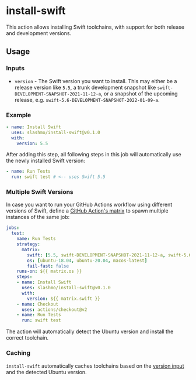 # install-swift

This action allows installing Swift toolchains, with support for both release and development versions.

## Usage

### Inputs

- `version` - The Swift version you want to install. This may either be a release version like `5.5`, a trunk
development snapshot like `swift-DEVELOPMENT-SNAPSHOT-2021-11-12-a`, or a snapshot of the upcoming release, e.g.
`swift-5.6-DEVELOPMENT-SNAPSHOT-2022-01-09-a`.

### Example

```yaml
- name: Install Swift
  uses: slashmo/install-swift@v0.1.0
  with:
    version: 5.5
```

After adding this step, all following steps in this job will automatically use the newly installed Swift version:

```yaml
- name: Run Tests
  run: swift test # <-- uses Swift 5.5
```

### Multiple Swift Versions

In case you want to run your GitHub Actions workflow using different versions of Swift, define a
[GitHub Action's matrix](https://docs.github.com/en/actions/learn-github-actions/workflow-syntax-for-github-actions#jobsjob_idstrategymatrix)
to spawn multiple instances of the same job:

```yaml
jobs:
  test:
    name: Run Tests
    strategy:
      matrix:
        swift: [5.5, swift-DEVELOPMENT-SNAPSHOT-2021-11-12-a, swift-5.6-DEVELOPMENT-SNAPSHOT-2022-01-09-a]
        os: [ubuntu-18.04, ubuntu-20.04, macos-latest]
        fail-fast: false
    runs-on: ${{ matrix.os }}
    steps:
    - name: Install Swift
      uses: slashmo/install-swift@v0.1.0
      with:
        version: ${{ matrix.swift }}
    - name: Checkout
      uses: actions/checkout@v2
    - name: Run Tests
      run: swift test
```

The action will automatically detect the Ubuntu version and install the correct toolchain.

### Caching

`install-swift` automatically caches toolchains based on the [version input](#inputs) and the detected Ubuntu version.
